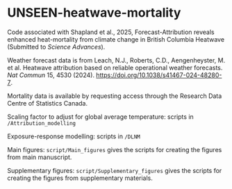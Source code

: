 # UNSEEN-heatwave-mortality

Code associated with Shapland et al., 2025, Forecast-Attribution reveals enhanced heat-mortality from climate change in British Columbia Heatwave (Submitted to *Science Advances*).

Weather forecast data is from Leach, N.J., Roberts, C.D., Aengenheyster, M. et al. Heatwave attribution based on reliable operational weather forecasts. *Nat Commun* 15, 4530 (2024). <https://doi.org/10.1038/s41467-024-48280-7>.

Mortality data is available by requesting access through the Research Data Centre of Statistics Canada.

Scaling factor to adjust for global average temperature: scripts in `/Attribution_modelling`

Exposure-response modelling: scripts in `/DLNM`

Main figures: `script/Main_figures` gives the scripts for creating the figures from main manuscript.

Supplementary figures: `script/Supplementary_figures` gives the scripts for creating the figures from supplementary materials.
